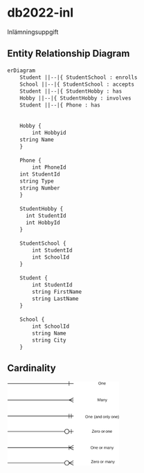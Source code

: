 # db2022-inl
Inlämningsuppgift

## Entity Relationship Diagram

```mermaid
erDiagram
    Student ||--|{ StudentSchool : enrolls
    School ||--|{ StudentSchool : accepts
    Student ||--|{ StudentHobby : has
    Hobby ||--|{ StudentHobby : involves
    Student ||--|{ Phone : has
       

    Hobby {
    	int Hobbyid
	string Name
    }

    Phone {
    	int PhoneId
	int StudentId
	string Type
	string Number
    }

    StudentHobby {
	  int StudentId
	  int HobbyId 
    }

    StudentSchool {
        int StudentId
        int SchoolId
    }

    Student {
        int StudentId
        string FirstName
        string LastName
    }

    School {
        int SchoolId
        string Name
        string City
    }
```

## Cardinality

![Cardinality](cardinality-1.png)
